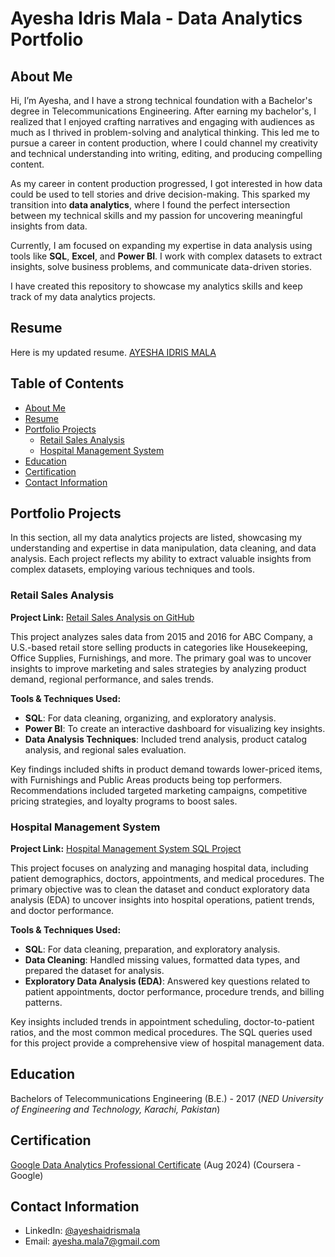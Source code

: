 # Ayesha Idris Mala - Data Analytics Portfolio

## About Me
Hi, I’m Ayesha, and I have a strong technical foundation with a Bachelor's degree in Telecommunications Engineering. After earning my bachelor's, I realized that I enjoyed crafting narratives and engaging with audiences as much as I thrived in problem-solving and analytical thinking. This led me to pursue a career in content production, where I could channel my creativity and technical understanding into writing, editing, and producing compelling content.

As my career in content production progressed, I got interested in how data could be used to tell stories and drive decision-making. This sparked my transition into **data analytics**, where I found the perfect intersection between my technical skills and my passion for uncovering meaningful insights from data.

Currently, I am focused on expanding my expertise in data analysis using tools like **SQL**, **Excel**, and **Power BI**. I work with complex datasets to extract insights, solve business problems, and communicate data-driven stories. 

I have created this repository to showcase my analytics skills and keep track of my data analytics projects. 

## Resume
Here is my updated resume.
[AYESHA IDRIS MALA](https://github.com/ayeshamala/data-analysis-portfolio/blob/main/Ayesha%20Idris%20Mala%20-%20CV.pdf)

## Table of Contents
- [About Me](#about-me)
- [Resume](#resume)
- [Portfolio Projects](#portfolio-projects)
    - [Retail Sales Analysis](#retail-sales-analysis)
    - [Hospital Management System](#hospital-management-system)
- [Education](#education)
- [Certification](#certification)
- [Contact Information](#contact-information)

## Portfolio Projects
In this section, all my data analytics projects are listed, showcasing my understanding and expertise in data manipulation, data cleaning, and data analysis. Each project reflects my ability to extract valuable insights from complex datasets, employing various techniques and tools.

### Retail Sales Analysis

**Project Link:** [Retail Sales Analysis on GitHub](https://github.com/ayeshamala/retail_store_analysis)

This project analyzes sales data from 2015 and 2016 for ABC Company, a U.S.-based retail store selling products in categories like Housekeeping, Office Supplies, Furnishings, and more. The primary goal was to uncover insights to improve marketing and sales strategies by analyzing product demand, regional performance, and sales trends.

**Tools & Techniques Used:**
- **SQL**: For data cleaning, organizing, and exploratory analysis.
- **Power BI**: To create an interactive dashboard for visualizing key insights.
- **Data Analysis Techniques**: Included trend analysis, product catalog analysis, and regional sales evaluation.

Key findings included shifts in product demand towards lower-priced items, with Furnishings and Public Areas products being top performers. Recommendations included targeted marketing campaigns, competitive pricing strategies, and loyalty programs to boost sales.

### Hospital Management System

**Project Link:** [Hospital Management System SQL Project](https://github.com/ayeshamala/hospital_management_system)

This project focuses on analyzing and managing hospital data, including patient demographics, doctors, appointments, and medical procedures. The primary objective was to clean the dataset and conduct exploratory data analysis (EDA) to uncover insights into hospital operations, patient trends, and doctor performance.

**Tools & Techniques Used:**
- **SQL**: For data cleaning, preparation, and exploratory analysis.
- **Data Cleaning**: Handled missing values, formatted data types, and prepared the dataset for analysis.
- **Exploratory Data Analysis (EDA)**: Answered key questions related to patient appointments, doctor performance, procedure trends, and billing patterns.

Key insights included trends in appointment scheduling, doctor-to-patient ratios, and the most common medical procedures. The SQL queries used for this project provide a comprehensive view of hospital management data.

## Education
Bachelors of Telecommunications Engineering (B.E.) - 2017 (*NED University of Engineering and Technology, Karachi, Pakistan*)

## Certification
[Google Data Analytics Professional Certificate](https://www.coursera.org/account/accomplishments/professional-cert/PGY56MPYCLB4) (Aug 2024) (Coursera - Google)

## Contact Information
- LinkedIn: [@ayeshaidrismala](https://www.linkedin.com/in/ayesha-idris-mala/)
- Email: [ayesha.mala7@gmail.com](mailto:ayesha.mala7@gmail.com)



